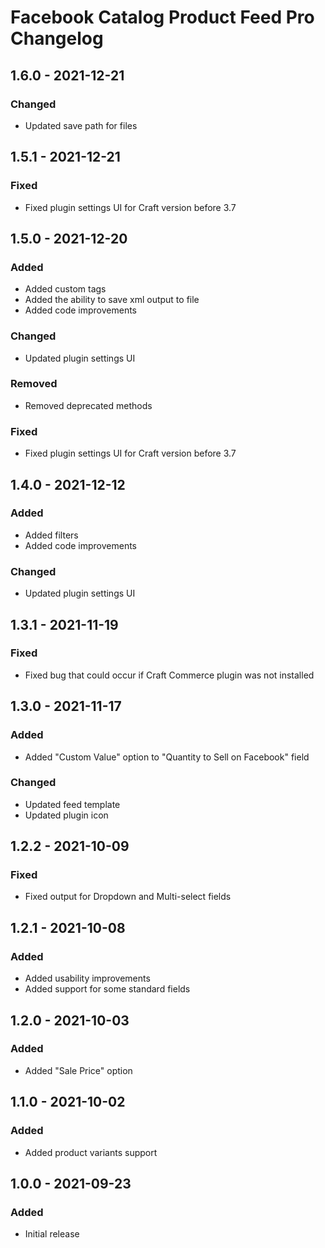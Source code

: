 # Facebook Catalog Product Feed Pro Changelog

## 1.6.0 - 2021-12-21
### Changed
- Updated save path for files

## 1.5.1 - 2021-12-21
### Fixed
- Fixed plugin settings UI for Craft version before 3.7

## 1.5.0 - 2021-12-20
### Added
- Added custom tags
- Added the ability to save xml output to file
- Added code improvements

### Changed
- Updated plugin settings UI

### Removed
- Removed deprecated methods

### Fixed
- Fixed plugin settings UI for Craft version before 3.7

## 1.4.0 - 2021-12-12
### Added
- Added filters
- Added code improvements

### Changed
- Updated plugin settings UI

## 1.3.1 - 2021-11-19
### Fixed
- Fixed bug that could occur if Craft Commerce plugin was not installed

## 1.3.0 - 2021-11-17
### Added
- Added "Custom Value" option to "Quantity to Sell on Facebook" field

### Changed
- Updated feed template
- Updated plugin icon

## 1.2.2 - 2021-10-09
### Fixed
- Fixed output for Dropdown and Multi-select fields

## 1.2.1 - 2021-10-08
### Added
- Added usability improvements
- Added support for some standard fields

## 1.2.0 - 2021-10-03
### Added
- Added "Sale Price" option

## 1.1.0 - 2021-10-02
### Added
- Added product variants support

## 1.0.0 - 2021-09-23
### Added
- Initial release
